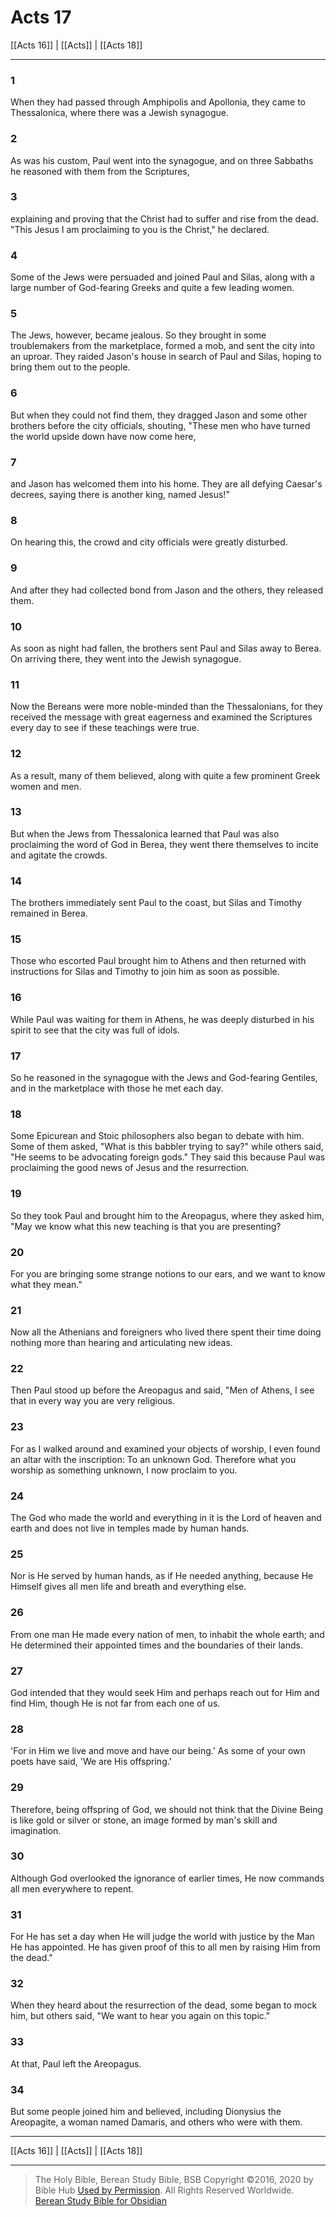 # Acts 17

[[Acts 16]] | [[Acts]] | [[Acts 18]]

---

### 1
When they had passed through Amphipolis and Apollonia, they came to Thessalonica, where there was a Jewish synagogue.

### 2
As was his custom, Paul went into the synagogue, and on three Sabbaths he reasoned with them from the Scriptures,

### 3
explaining and proving that the Christ had to suffer and rise from the dead. "This Jesus I am proclaiming to you is the Christ," he declared.

### 4
Some of the Jews were persuaded and joined Paul and Silas, along with a large number of God-fearing Greeks and quite a few leading women.

### 5
The Jews, however, became jealous. So they brought in some troublemakers from the marketplace, formed a mob, and sent the city into an uproar. They raided Jason's house in search of Paul and Silas, hoping to bring them out to the people.

### 6
But when they could not find them, they dragged Jason and some other brothers before the city officials, shouting, "These men who have turned the world upside down have now come here,

### 7
and Jason has welcomed them into his home. They are all defying Caesar's decrees, saying there is another king, named Jesus!"

### 8
On hearing this, the crowd and city officials were greatly disturbed.

### 9
And after they had collected bond from Jason and the others, they released them.

### 10
As soon as night had fallen, the brothers sent Paul and Silas away to Berea. On arriving there, they went into the Jewish synagogue.

### 11
Now the Bereans were more noble-minded than the Thessalonians, for they received the message with great eagerness and examined the Scriptures every day to see if these teachings were true.

### 12
As a result, many of them believed, along with quite a few prominent Greek women and men.

### 13
But when the Jews from Thessalonica learned that Paul was also proclaiming the word of God in Berea, they went there themselves to incite and agitate the crowds.

### 14
The brothers immediately sent Paul to the coast, but Silas and Timothy remained in Berea.

### 15
Those who escorted Paul brought him to Athens and then returned with instructions for Silas and Timothy to join him as soon as possible.

### 16
While Paul was waiting for them in Athens, he was deeply disturbed in his spirit to see that the city was full of idols.

### 17
So he reasoned in the synagogue with the Jews and God-fearing Gentiles, and in the marketplace with those he met each day.

### 18
Some Epicurean and Stoic philosophers also began to debate with him. Some of them asked, "What is this babbler trying to say?" while others said, "He seems to be advocating foreign gods." They said this because Paul was proclaiming the good news of Jesus and the resurrection.

### 19
So they took Paul and brought him to the Areopagus, where they asked him, "May we know what this new teaching is that you are presenting?

### 20
For you are bringing some strange notions to our ears, and we want to know what they mean."

### 21
Now all the Athenians and foreigners who lived there spent their time doing nothing more than hearing and articulating new ideas.

### 22
Then Paul stood up before the Areopagus and said, "Men of Athens, I see that in every way you are very religious.

### 23
For as I walked around and examined your objects of worship, I even found an altar with the inscription: To an unknown God. Therefore what you worship as something unknown, I now proclaim to you.

### 24
The God who made the world and everything in it is the Lord of heaven and earth and does not live in temples made by human hands.

### 25
Nor is He served by human hands, as if He needed anything, because He Himself gives all men life and breath and everything else.

### 26
From one man He made every nation of men, to inhabit the whole earth; and He determined their appointed times and the boundaries of their lands.

### 27
God intended that they would seek Him and perhaps reach out for Him and find Him, though He is not far from each one of us.

### 28
'For in Him we live and move and have our being.' As some of your own poets have said, 'We are His offspring.'

### 29
Therefore, being offspring of God, we should not think that the Divine Being is like gold or silver or stone, an image formed by man's skill and imagination.

### 30
Although God overlooked the ignorance of earlier times, He now commands all men everywhere to repent.

### 31
For He has set a day when He will judge the world with justice by the Man He has appointed. He has given proof of this to all men by raising Him from the dead."

### 32
When they heard about the resurrection of the dead, some began to mock him, but others said, "We want to hear you again on this topic."

### 33
At that, Paul left the Areopagus.

### 34
But some people joined him and believed, including Dionysius the Areopagite, a woman named Damaris, and others who were with them.

---

[[Acts 16]] | [[Acts]] | [[Acts 18]]

---

> The Holy Bible, Berean Study Bible, BSB
> Copyright &copy;2016, 2020 by Bible Hub
> [Used by Permission](https://berean.bible/terms.htm). All Rights Reserved Worldwide.
> [Berean Study Bible for Obsidian](https://github.com/gapmiss/berean-study-bible-for-obsidian)

